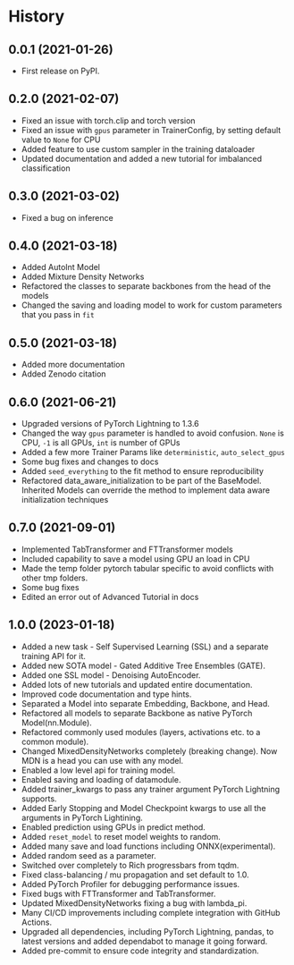 # History

## 0.0.1 (2021-01-26)

- First release on PyPI.

## 0.2.0 (2021-02-07)

- Fixed an issue with torch.clip and torch version
- Fixed an issue with `gpus` parameter in TrainerConfig, by setting default value to `None` for CPU
- Added feature to use custom sampler in the training dataloader
- Updated documentation and added a new tutorial for imbalanced classification

## 0.3.0 (2021-03-02)

- Fixed a bug on inference

## 0.4.0 (2021-03-18)

- Added AutoInt Model
- Added Mixture Density Networks
- Refactored the classes to separate backbones from the head of the models
- Changed the saving and loading model to work for custom parameters that you pass in `fit`

## 0.5.0 (2021-03-18)

- Added more documentation
- Added Zenodo citation

## 0.6.0 (2021-06-21)

- Upgraded versions of PyTorch Lightning to 1.3.6
- Changed the way `gpus` parameter is handled to avoid confusion. `None` is CPU, `-1` is all GPUs, `int` is number of GPUs
- Added a few more Trainer Params like `deterministic`, `auto_select_gpus`
- Some bug fixes and changes to docs
- Added `seed_everything` to the fit method to ensure reproducibility
- Refactored data_aware_initialization to be part of the BaseModel. Inherited Models can override the method to implement data aware initialization techniques

## 0.7.0 (2021-09-01)

- Implemented TabTransformer and FTTransformer models
- Included capability to save a model using GPU an load in CPU
- Made the temp folder pytorch tabular specific to avoid conflicts with other tmp folders.
- Some bug fixes
- Edited an error out of Advanced Tutorial in docs

## 1.0.0 (2023-01-18)

- Added a new task - Self Supervised Learning (SSL) and a separate training API for it.
- Added new SOTA model - Gated Additive Tree Ensembles (GATE).
- Added one SSL model - Denoising AutoEncoder.
- Added lots of new tutorials and updated entire documentation.
- Improved code documentation and type hints.
- Separated a Model into separate Embedding, Backbone, and Head.
- Refactored all models to separate Backbone as native PyTorch Model(nn.Module).
- Refactored commonly used modules (layers, activations etc. to a common module).
- Changed MixedDensityNetworks completely (breaking change). Now MDN is a head you can use with any model.
- Enabled a low level api for training model.
- Enabled saving and loading of datamodule.
- Added trainer_kwargs to pass any trainer argument PyTorch Lightning supports.
- Added Early Stopping and Model Checkpoint kwargs to use all the arguments in PyTorch Lightining.
- Enabled prediction using GPUs in predict method.
- Added `reset_model` to reset model weights to random.
- Added many save and load functions including ONNX(experimental).
- Added random seed as a parameter.
- Switched over completely to Rich progressbars from tqdm.
- Fixed class-balancing / mu propagation and set default to 1.0.
- Added PyTorch Profiler for debugging performance issues.
- Fixed bugs with FTTransformer and TabTransformer.
- Updated MixedDensityNetworks fixing a bug with lambda_pi.
- Many CI/CD improvements including complete integration with GitHub Actions.
- Upgraded all dependencies, including PyTorch Lightning, pandas, to latest versions and added dependabot to manage it going forward.
- Added pre-commit to ensure code integrity and standardization.
